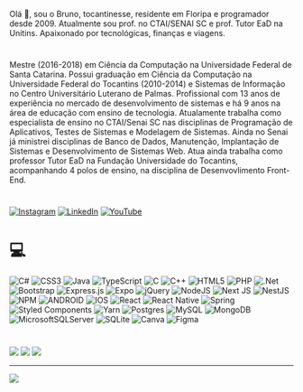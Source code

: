 Olá 👋, sou o Bruno, tocantinesse, residente em Floripa e programador desde 2009. Atualmente sou prof. no CTAI/SENAI SC e prof. Tutor EaD na Unitins. Apaixonado por tecnológicas, finanças e viagens. 

# 
Mestre (2016-2018) em Ciência da Computação na Universidade Federal de Santa Catarina. Possui graduação em Ciência da Computação na Universidade Federal do Tocantins (2010-2014) e Sistemas de Informação no Centro Universitário Luterano de Palmas. Profissional com 13 anos de experiência no mercado de desenvolvimento de sistemas e há 9 anos na área de educação com ensino de tecnologia. Atualamente trabalha como especialista de ensino no CTAI/Senai SC nas disciplinas de Programação de Aplicativos, Testes de Sistemas e Modelagem de Sistemas. Ainda no Senai já ministrei disciplinas de Banco de Dados, Manutenção, Implantação de Sistemas e Desenvolvimento de Sistemas Web. Atua ainda trabalha como professor Tutor EaD na Fundação Universidade do Tocantins, acompanhando 4 polos de ensino, na disciplina de Desenvovlimento Front-End. 

# 
[![Instagram](https://img.shields.io/badge/Instagram-%23E4405F.svg?logo=Instagram&logoColor=white)](https://instagram.com/brunobandeiraf/) [![LinkedIn](https://img.shields.io/badge/LinkedIn-%230077B5.svg?logo=linkedin&logoColor=white)](https://linkedin.com/in/bruno-bandeira-fernandes/) [![YouTube](https://img.shields.io/badge/YouTube-%23FF0000.svg?logo=YouTube&logoColor=white)](https://youtube.com/@brunobandeirafernandes/about) 

# 💻 
![C#](https://img.shields.io/badge/c%23-%23239120.svg?style=plastic&logo=c-sharp&logoColor=white) ![CSS3](https://img.shields.io/badge/css3-%231572B6.svg?style=plastic&logo=css3&logoColor=white) ![Java](https://img.shields.io/badge/java-%23ED8B00.svg?style=plastic&logo=java&logoColor=white) ![TypeScript](https://img.shields.io/badge/typescript-%23007ACC.svg?style=plastic&logo=typescript&logoColor=white) ![C](https://img.shields.io/badge/c-%2300599C.svg?style=plastic&logo=c&logoColor=white) ![C++](https://img.shields.io/badge/c++-%2300599C.svg?style=plastic&logo=c%2B%2B&logoColor=white) ![HTML5](https://img.shields.io/badge/html5-%23E34F26.svg?style=plastic&logo=html5&logoColor=white) ![PHP](https://img.shields.io/badge/php-%23777BB4.svg?style=plastic&logo=php&logoColor=white) ![.Net](https://img.shields.io/badge/.NET-5C2D91?style=plastic&logo=.net&logoColor=white) ![Bootstrap](https://img.shields.io/badge/bootstrap-%23563D7C.svg?style=plastic&logo=bootstrap&logoColor=white) ![Express.js](https://img.shields.io/badge/express.js-%23404d59.svg?style=plastic&logo=express&logoColor=%2361DAFB) ![Expo](https://img.shields.io/badge/expo-1C1E24?style=plastic&logo=expo&logoColor=#D04A37) ![jQuery](https://img.shields.io/badge/jquery-%230769AD.svg?style=plastic&logo=jquery&logoColor=white) ![NodeJS](https://img.shields.io/badge/node.js-6DA55F?style=plastic&logo=node.js&logoColor=white) ![Next JS](https://img.shields.io/badge/Next-black?style=plastic&logo=next.js&logoColor=white) ![NestJS](https://img.shields.io/badge/nestjs-%23E0234E.svg?style=plastic&logo=nestjs&logoColor=white) ![NPM](https://img.shields.io/badge/NPM-%23000000.svg?style=plastic&logo=npm&logoColor=white) ![ANDROID](https://img.shields.io/badge/android-%2320232a.svg?style=plastic&logo=android&logoColor=%a4c639) ![IOS](https://img.shields.io/badge/IOS-%2320232a.svg?style=plastic&logo=apple&logoColor=white) ![React](https://img.shields.io/badge/react-%2320232a.svg?style=plastic&logo=react&logoColor=%2361DAFB) ![React Native](https://img.shields.io/badge/react_native-%2320232a.svg?style=plastic&logo=react&logoColor=%2361DAFB) ![Spring](https://img.shields.io/badge/spring-%236DB33F.svg?style=plastic&logo=spring&logoColor=white) ![Styled Components](https://img.shields.io/badge/styled--components-DB7093?style=plastic&logo=styled-components&logoColor=white) ![Yarn](https://img.shields.io/badge/yarn-%232C8EBB.svg?style=plastic&logo=yarn&logoColor=white) ![Postgres](https://img.shields.io/badge/postgres-%23316192.svg?style=plastic&logo=postgresql&logoColor=white) ![MySQL](https://img.shields.io/badge/mysql-%2300f.svg?style=plastic&logo=mysql&logoColor=white) ![MongoDB](https://img.shields.io/badge/MongoDB-%234ea94b.svg?style=plastic&logo=mongodb&logoColor=white) ![MicrosoftSQLServer](https://img.shields.io/badge/Microsoft%20SQL%20Sever-CC2927?style=plastic&logo=microsoft%20sql%20server&logoColor=white) ![SQLite](https://img.shields.io/badge/sqlite-%2307405e.svg?style=plastic&logo=sqlite&logoColor=white) ![Canva](https://img.shields.io/badge/Canva-%2300C4CC.svg?style=plastic&logo=Canva&logoColor=white) 	![Figma](https://img.shields.io/badge/figma-%23F24E1E.svg?style=plastic&logo=figma&logoColor=white)
# 
![](https://github-readme-stats.vercel.app/api?username=brunobandeiraf&theme=default&hide_border=false&include_all_commits=false&count_private=false)
![](https://github-readme-streak-stats.herokuapp.com/?user=brunobandeiraf&theme=default&hide_border=false)
![](https://github-readme-stats.vercel.app/api/top-langs/?username=brunobandeiraf&theme=default&hide_border=false&include_all_commits=false&count_private=false&layout=compact)

---
[![](https://visitcount.itsvg.in/api?id=brunobandeiraf&icon=0&color=12)](https://visitcount.itsvg.in)

<!-- Proudly created with GPRM ( https://gprm.itsvg.in ) -->
